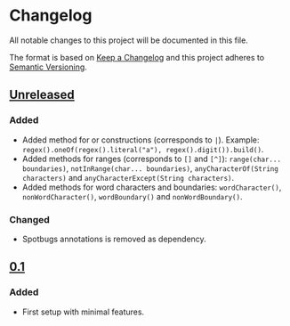# Changelog
All notable changes to this project will be documented in this file.

The format is based on [Keep a Changelog](https://keepachangelog.com/en/1.0.0/) and this project adheres to [Semantic Versioning](https://semver.org/spec/v2.0.0.html).

## [Unreleased]
### Added
- Added method for or constructions (corresponds to `|`). Example: `regex().oneOf(regex().literal("a"), regex().digit()).build()`.
- Added methods for ranges (corresponds to `[]` and `[^]`): `range(char... boundaries)`, `notInRange(char... boundaries)`,
  `anyCharacterOf(String characters)` and `anyCharacterExcept(String characters)`.
- Added methods for word characters and boundaries: `wordCharacter()`, `nonWordCharacter()`, `wordBoundary()` and `nonWordBoundary()`.

### Changed
- Spotbugs annotations is removed as dependency.

## [0.1]
### Added
- First setup with minimal features.

[Unreleased]: https://github.com/ricoapon/readable-regex/compare/v0.1...HEAD
[0.1]: https://github.com/ricoapon/readable-regex/releases/tag/v0.1
